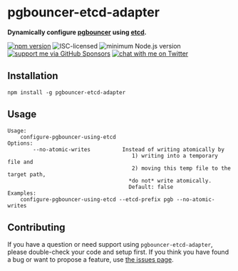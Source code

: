 # pgbouncer-etcd-adapter

**Dynamically configure [pgbouncer](https://www.pgbouncer.org) using [etcd](https://etcd.io/).**

[![npm version](https://img.shields.io/npm/v/pgbouncer-etcd-adapter.svg)](https://www.npmjs.com/package/pgbouncer-etcd-adapter)
![ISC-licensed](https://img.shields.io/github/license/derhuerst/pgbouncer-etcd-adapter.svg)
![minimum Node.js version](https://img.shields.io/node/v/pgbouncer-etcd-adapter.svg)
[![support me via GitHub Sponsors](https://img.shields.io/badge/support%20me-donate-fa7664.svg)](https://github.com/sponsors/derhuerst)
[![chat with me on Twitter](https://img.shields.io/badge/chat%20with%20me-on%20Twitter-1da1f2.svg)](https://twitter.com/derhuerst)


## Installation

```shell
npm install -g pgbouncer-etcd-adapter
```


## Usage

```
Usage:
    configure-pgbouncer-using-etcd
Options:
        --no-atomic-writes          Instead of writing atomically by
                                       1) writing into a temporary file and
                                       2) moving this temp file to the target path,
                                      *do not* write atomically.
                                      Default: false
Examples:
    configure-pgbouncer-using-etcd --etcd-prefix pgb --no-atomic-writes
```


## Contributing

If you have a question or need support using `pgbouncer-etcd-adapter`, please double-check your code and setup first. If you think you have found a bug or want to propose a feature, use [the issues page](https://github.com/derhuerst/pgbouncer-etcd-adapter/issues).
